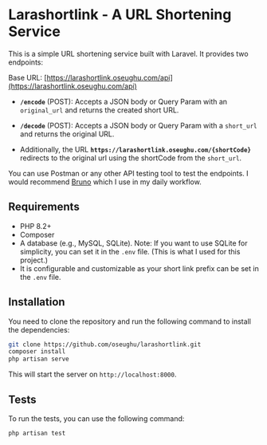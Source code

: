 # Larashortlink - A URL Shortening Service

This is a simple URL shortening service built with Laravel. It provides two endpoints:

Base URL: [https://larashortlink.oseughu.com/api](https://larashortlink.oseughu.com/api)

- **`/encode`** (POST): Accepts a JSON body or Query Param with an `original_url` and returns the created short URL.
- **`/decode`** (POST): Accepts a JSON body or Query Param with a `short_url` and returns the original URL.

- Additionally, the URL **`https://larashortlink.oseughu.com/{shortCode}`** redirects to the original url using the shortCode from the `short_url`.

You can use Postman or any other API testing tool to test the endpoints. I would recommend [Bruno](https://usebruno.com) which I use in my daily workflow.

## Requirements

- PHP 8.2+
- Composer
- A database (e.g., MySQL, SQLite). Note: If you want to use SQLite for simplicity, you can set it in the `.env` file. (This is what I used for this project.)
- It is configurable and customizable as your short link prefix can be set in the `.env` file.

## Installation

You need to clone the repository and run the following command to install the dependencies:

```bash
git clone https://github.com/oseughu/larashortlink.git
composer install
php artisan serve
```

This will start the server on `http://localhost:8000`.

## Tests

To run the tests, you can use the following command:

```bash
php artisan test
```
